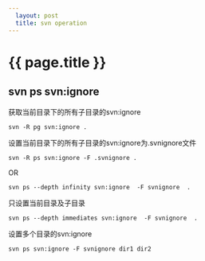 ```yaml
---     
  layout: post
  title: svn operation
---
```

{{ page.title }}
===================


## svn ps svn:ignore

获取当前目录下的所有子目录的svn:ignore

    svn -R pg svn:ignore .


设置当前目录下的所有子目录的svn:ignore为.svnignore文件

    svn -R ps svn:ignore -F .svnignore .

OR

    svn ps --depth infinity svn:ignore  -F svnignore  .

只设置当前目录及子目录

    svn ps --depth immediates svn:ignore  -F svnignore  .

设置多个目录的svn:ignore

    svn ps svn:ignore -F svnignore dir1 dir2

